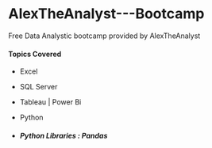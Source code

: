 # AlexTheAnalyst---Bootcamp
 Free Data Analystic bootcamp provided by AlexTheAnalyst

#### Topics Covered

* Excel

* SQL Server

* Tableau | Power Bi

* Python

* ##### Python Libraries : Pandas
